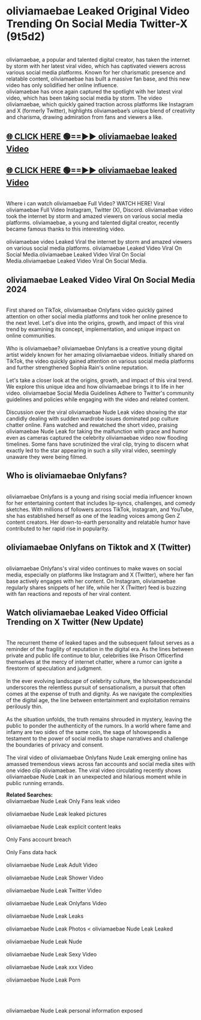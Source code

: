 # oliviamaebae Leaked Original Video Trending On Social Media Twitter-X (9t5d2)

<br>
oliviamaebae, a popular and talented digital creator, has taken the internet by storm with her latest viral video, which has captivated viewers across various social media platforms. Known for her charismatic presence and relatable content, oliviamaebae has built a massive fan base, and this new video has only solidified her online influence.
<br>
oliviamaebae has once again captured the spotlight with her latest viral video, which has been taking social media by storm. The video oliviamaebae, which quickly gained traction across platforms like Instagram and X (formerly Twitter), highlights oliviamaebae’s unique blend of creativity and charisma, drawing admiration from fans and viewers a like.
<br>

## [🌐 CLICK HERE 🟢==►►  oliviamaebae leaked Video ](https://onlyclips.site?title=oliviamaebae&ref=git)

## [🌐 CLICK HERE 🟢==►►  oliviamaebae leaked Video ](https://onlyclips.site?title=oliviamaebae&ref=git)



<br>
Where i can watch oliviamaebae Full Video? WATCH HERE! Viral oliviamaebae Full Video Instagram, Twitter (X), Discord. oliviamaebae video took the internet by storm and amazed viewers on various social media platforms. oliviamaebae, a young and talented digital creator, recently became famous thanks to this interesting video.
<br><br>
oliviamaebae video Leaked Viral the internet by storm and amazed viewers on various social media platforms. oliviamaebae Leaked Video Viral On Social Media.oliviamaebae Leaked Video Viral On Social Media.oliviamaebae Leaked Video Viral On Social Media.
<br>

<h2>oliviamaebae Leaked Video Viral On Social Media 2024</h2>
<br>
First shared on TikTok, oliviamaebae Onlyfans video quickly gained attention on other social media platforms and took her online presence to the next level. Let's dive into the origins, growth, and impact of this viral trend by examining its concept, implementation, and unique impact on online communities.
<br><br>
Who is oliviamaebae? oliviamaebae Onlyfans is a creative young digital artist widely known for her amazing oliviamaebae videos. Initially shared on TikTok, the video quickly gained attention on various social media platforms and further strengthened Sophia Rain's online reputation.
<br><br>
Let's take a closer look at the origins, growth, and impact of this viral trend. We explore this unique idea and how oliviamaebae brings it to life in her video. oliviamaebae Social Media Guidelines Adhere to Twitter's community guidelines and policies while engaging with the video and related content.
<br><br>
Discussion over the viral oliviamaebae Nude Leak video showing the star candidly dealing with sudden wardrobe issues dominated pop culture chatter online. Fans watched and rewatched the short video, praising oliviamaebae Nude Leak for taking the malfunction with grace and humor even as cameras captured the celebrity oliviamaebae video now flooding timelines. Some fans have scrutinized the viral clip, trying to discern what exactly led to the star appearing in such a silly viral video, seemingly unaware they were being filmed.
<br>

<h2>Who is oliviamaebae Onlyfans?</h2>
<br>
oliviamaebae Onlyfans is a young and rising social media influencer known for her entertaining content that includes lip-syncs, challenges, and comedy sketches. With millions of followers across TikTok, Instagram, and YouTube, she has established herself as one of the leading voices among Gen Z content creators. Her down-to-earth personality and relatable humor have contributed to her rapid rise in popularity.
<br>
<h2>oliviamaebae Onlyfans on Tiktok and X (Twitter)</h2>
<br>
oliviamaebae Onlyfans's viral video continues to make waves on social media, especially on platforms like Instagram and X (Twitter), where her fan base actively engages with her content. On Instagram, oliviamaebae regularly shares snippets of her life, while her X (Twitter) feed is buzzing with fan reactions and reposts of her viral content.
<br>
<h2>Watch oliviamaebae Leaked Video Official Trending on X Twitter (New Update)</h2>
<br>
The recurrent theme of leaked tapes and the subsequent fallout serves as a reminder of the fragility of reputation in the digital era. As the lines between private and public life continue to blur, celebrities like Prison Officerfind themselves at the mercy of internet chatter, where a rumor can ignite a firestorm of speculation and judgment.
<br><br>
In the ever evolving landscape of celebrity culture, the Ishowspeedscandal underscores the relentless pursuit of sensationalism, a pursuit that often comes at the expense of truth and dignity. As we navigate the complexities of the digital age, the line between entertainment and exploitation remains perilously thin.
<br><br>
As the situation unfolds, the truth remains shrouded in mystery, leaving the public to ponder the authenticity of the rumors. In a world where fame and infamy are two sides of the same coin, the saga of Ishowspeedis a testament to the power of social media to shape narratives and challenge the boundaries of privacy and consent.
<br><br>
The viral video of oliviamaebae Onlyfans Nude Leak emerging online has amassed tremendous views across fan accounts and social media sites with one video clip oliviamaebae. The viral video circulating recently shows oliviamaebae Nude Leak in an unexpected and hilarious moment while in public running errands.
<br>

<strong>Related Searches:</strong>
<br>
oliviamaebae Nude Leak Only Fans leak video
<br><br>
oliviamaebae Nude Leak leaked pictures
<br><br>
oliviamaebae Nude Leak explicit content leaks
<br><br>
Only Fans account breach
<br><br>
Only Fans data hack
<br><br>
oliviamaebae Nude Leak Adult Video
<br><br>
oliviamaebae Nude Leak Shower Video
<br><br>
oliviamaebae Nude Leak Twitter Video
<br><br>
oliviamaebae Nude Leak Onlyfans Video
<br><br>
oliviamaebae Nude Leak Leaks
<br><br>
oliviamaebae Nude Leak Photos
<
oliviamaebae Nude Leak Leaked
<br><br>
oliviamaebae Nude Leak Nude
<br><br>
oliviamaebae Nude Leak Sexy Video
<br><br>
oliviamaebae Nude Leak xxx Video
<br><br>
oliviamaebae Nude Leak Porn
<br><br>

<br><br>
oliviamaebae Nude Leak personal information exposed